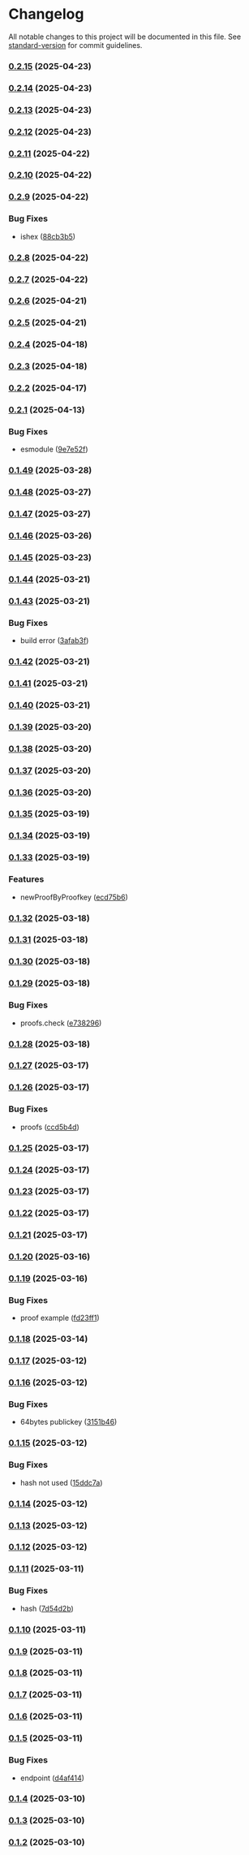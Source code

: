 # Changelog

All notable changes to this project will be documented in this file. See [standard-version](https://github.com/conventional-changelog/standard-version) for commit guidelines.

### [0.2.15](https://github.com/duiyuan/diox_silas_sdk/compare/v0.2.14...v0.2.15) (2025-04-23)

### [0.2.14](https://github.com/duiyuan/diox_silas_sdk/compare/v0.2.13...v0.2.14) (2025-04-23)

### [0.2.13](https://github.com/duiyuan/diox_silas_sdk/compare/v0.2.12...v0.2.13) (2025-04-23)

### [0.2.12](https://github.com/duiyuan/diox_silas_sdk/compare/v0.2.11...v0.2.12) (2025-04-23)

### [0.2.11](https://github.com/duiyuan/diox_silas_sdk/compare/v0.2.10...v0.2.11) (2025-04-22)

### [0.2.10](https://github.com/duiyuan/diox_silas_sdk/compare/v0.2.9...v0.2.10) (2025-04-22)

### [0.2.9](https://github.com/duiyuan/diox_silas_sdk/compare/v0.2.8...v0.2.9) (2025-04-22)


### Bug Fixes

* ishex ([88cb3b5](https://github.com/duiyuan/diox_silas_sdk/commit/88cb3b518111662d70ee1f50b0ee6cc877058d2f))

### [0.2.8](https://github.com/duiyuan/diox_silas_sdk/compare/v0.2.7...v0.2.8) (2025-04-22)

### [0.2.7](https://github.com/duiyuan/diox_silas_sdk/compare/v0.2.6...v0.2.7) (2025-04-22)

### [0.2.6](https://github.com/duiyuan/diox_silas_sdk/compare/v0.2.5...v0.2.6) (2025-04-21)

### [0.2.5](https://github.com/duiyuan/diox_silas_sdk/compare/v0.2.4...v0.2.5) (2025-04-21)

### [0.2.4](https://github.com/duiyuan/diox_silas_sdk/compare/v0.2.3...v0.2.4) (2025-04-18)

### [0.2.3](https://github.com/duiyuan/diox_silas_sdk/compare/v0.2.2...v0.2.3) (2025-04-18)

### [0.2.2](https://github.com/duiyuan/diox_silas_sdk/compare/v0.2.1...v0.2.2) (2025-04-17)

### [0.2.1](https://github.com/duiyuan/diox_silas_sdk/compare/v0.1.49...v0.2.1) (2025-04-13)


### Bug Fixes

* esmodule ([9e7e52f](https://github.com/duiyuan/diox_silas_sdk/commit/9e7e52f284e5515386e56d714f52c9f5acc85ffc))

### [0.1.49](https://github.com/duiyuan/diox_silas_sdk/compare/v0.1.48...v0.1.49) (2025-03-28)

### [0.1.48](https://github.com/duiyuan/diox_silas_sdk/compare/v0.1.47...v0.1.48) (2025-03-27)

### [0.1.47](https://github.com/duiyuan/diox_silas_sdk/compare/v0.1.46...v0.1.47) (2025-03-27)

### [0.1.46](https://github.com/duiyuan/diox_silas_sdk/compare/v0.1.45...v0.1.46) (2025-03-26)

### [0.1.45](https://github.com/duiyuan/diox_silas_sdk/compare/v0.1.44...v0.1.45) (2025-03-23)

### [0.1.44](https://github.com/duiyuan/diox_silas_sdk/compare/v0.1.43...v0.1.44) (2025-03-21)

### [0.1.43](https://github.com/duiyuan/diox_silas_sdk/compare/v0.1.42...v0.1.43) (2025-03-21)


### Bug Fixes

* build error ([3afab3f](https://github.com/duiyuan/diox_silas_sdk/commit/3afab3f7489da3c61f1e4290a2ea2fc3d6a46cc8))

### [0.1.42](https://github.com/duiyuan/diox_silas_sdk/compare/v0.1.41...v0.1.42) (2025-03-21)

### [0.1.41](https://github.com/duiyuan/diox_silas_sdk/compare/v0.1.40...v0.1.41) (2025-03-21)

### [0.1.40](https://github.com/duiyuan/diox_silas_sdk/compare/v0.1.39...v0.1.40) (2025-03-21)

### [0.1.39](https://github.com/duiyuan/diox_silas_sdk/compare/v0.1.38...v0.1.39) (2025-03-20)

### [0.1.38](https://github.com/duiyuan/diox_silas_sdk/compare/v0.1.37...v0.1.38) (2025-03-20)

### [0.1.37](https://github.com/duiyuan/diox_silas_sdk/compare/v0.1.36...v0.1.37) (2025-03-20)

### [0.1.36](https://github.com/duiyuan/diox_silas_sdk/compare/v0.1.35...v0.1.36) (2025-03-20)

### [0.1.35](https://github.com/duiyuan/diox_silas_sdk/compare/v0.1.34...v0.1.35) (2025-03-19)

### [0.1.34](https://github.com/duiyuan/diox_silas_sdk/compare/v0.1.33...v0.1.34) (2025-03-19)

### [0.1.33](https://github.com/duiyuan/diox_silas_sdk/compare/v0.1.32...v0.1.33) (2025-03-19)


### Features

* newProofByProofkey ([ecd75b6](https://github.com/duiyuan/diox_silas_sdk/commit/ecd75b6c77a3c2835f6100ec75cad212104c12a2))

### [0.1.32](https://github.com/duiyuan/diox_silas_sdk/compare/v0.1.31...v0.1.32) (2025-03-18)

### [0.1.31](https://github.com/duiyuan/diox_silas_sdk/compare/v0.1.30...v0.1.31) (2025-03-18)

### [0.1.30](https://github.com/duiyuan/diox_silas_sdk/compare/v0.1.29...v0.1.30) (2025-03-18)

### [0.1.29](https://github.com/duiyuan/diox_silas_sdk/compare/v0.1.28...v0.1.29) (2025-03-18)


### Bug Fixes

* proofs.check ([e738296](https://github.com/duiyuan/diox_silas_sdk/commit/e7382968c262bc5dcefc3d65262eeb04eba15310))

### [0.1.28](https://github.com/duiyuan/diox_silas_sdk/compare/v0.1.27...v0.1.28) (2025-03-18)

### [0.1.27](https://github.com/duiyuan/diox_silas_sdk/compare/v0.1.26...v0.1.27) (2025-03-17)

### [0.1.26](https://github.com/duiyuan/diox_silas_sdk/compare/v0.1.25...v0.1.26) (2025-03-17)


### Bug Fixes

* proofs ([ccd5b4d](https://github.com/duiyuan/diox_silas_sdk/commit/ccd5b4da2e7525ba1e53133612f0c3740a0b5cc9))

### [0.1.25](https://github.com/duiyuan/diox_silas_sdk/compare/v0.1.24...v0.1.25) (2025-03-17)

### [0.1.24](https://github.com/duiyuan/diox_silas_sdk/compare/v0.1.23...v0.1.24) (2025-03-17)

### [0.1.23](https://github.com/duiyuan/diox_silas_sdk/compare/v0.1.22...v0.1.23) (2025-03-17)

### [0.1.22](https://github.com/duiyuan/diox_silas_sdk/compare/v0.1.21...v0.1.22) (2025-03-17)

### [0.1.21](https://github.com/duiyuan/diox_silas_sdk/compare/v0.1.20...v0.1.21) (2025-03-17)

### [0.1.20](https://github.com/duiyuan/diox_silas_sdk/compare/v0.1.19...v0.1.20) (2025-03-16)

### [0.1.19](https://github.com/duiyuan/diox_silas_sdk/compare/v0.1.18...v0.1.19) (2025-03-16)


### Bug Fixes

* proof example ([fd23ff1](https://github.com/duiyuan/diox_silas_sdk/commit/fd23ff152594b9907ce126597c376202ae5f32af))

### [0.1.18](https://github.com/duiyuan/diox_silas_sdk/compare/v0.1.17...v0.1.18) (2025-03-14)

### [0.1.17](https://github.com/duiyuan/diox_silas_sdk/compare/v0.1.16...v0.1.17) (2025-03-12)

### [0.1.16](https://github.com/duiyuan/diox_silas_sdk/compare/v0.1.15...v0.1.16) (2025-03-12)


### Bug Fixes

* 64bytes publickey ([3151b46](https://github.com/duiyuan/diox_silas_sdk/commit/3151b46271ac65448a304942259bc9d6c2561326))

### [0.1.15](https://github.com/duiyuan/diox_silas_sdk/compare/v0.1.14...v0.1.15) (2025-03-12)


### Bug Fixes

* hash not used ([15ddc7a](https://github.com/duiyuan/diox_silas_sdk/commit/15ddc7a50b086298e6b1a0d3dc4a32f3e39bf5d6))

### [0.1.14](https://github.com/duiyuan/diox_silas_sdk/compare/v0.1.13...v0.1.14) (2025-03-12)

### [0.1.13](https://github.com/duiyuan/diox_silas_sdk/compare/v0.1.12...v0.1.13) (2025-03-12)

### [0.1.12](https://github.com/duiyuan/diox_silas_sdk/compare/v0.1.11...v0.1.12) (2025-03-12)

### [0.1.11](https://github.com/duiyuan/diox_silas_sdk/compare/v0.1.10...v0.1.11) (2025-03-11)


### Bug Fixes

* hash ([7d54d2b](https://github.com/duiyuan/diox_silas_sdk/commit/7d54d2b449f3342132bcf1de84cb10e281c0d055))

### [0.1.10](https://github.com/duiyuan/diox_silas_sdk/compare/v0.1.9...v0.1.10) (2025-03-11)

### [0.1.9](https://github.com/duiyuan/diox_silas_sdk/compare/v0.1.8...v0.1.9) (2025-03-11)

### [0.1.8](https://github.com/duiyuan/diox_silas_sdk/compare/v0.1.7...v0.1.8) (2025-03-11)

### [0.1.7](https://github.com/duiyuan/diox_silas_sdk/compare/v0.1.6...v0.1.7) (2025-03-11)

### [0.1.6](https://github.com/duiyuan/diox_silas_sdk/compare/v0.1.5...v0.1.6) (2025-03-11)

### [0.1.5](https://github.com/duiyuan/diox_silas_sdk/compare/v0.1.4...v0.1.5) (2025-03-11)


### Bug Fixes

* endpoint ([d4af414](https://github.com/duiyuan/diox_silas_sdk/commit/d4af414ac24420e045c78ffff2f7e8f97d7a6d3f))

### [0.1.4](https://github.com/duiyuan/diox_silas_sdk/compare/v0.1.3...v0.1.4) (2025-03-10)

### [0.1.3](https://github.com/duiyuan/diox_silas_sdk/compare/v0.1.2...v0.1.3) (2025-03-10)

### [0.1.2](https://github.com/duiyuan/diox_silas_sdk/compare/v0.1.1...v0.1.2) (2025-03-10)
